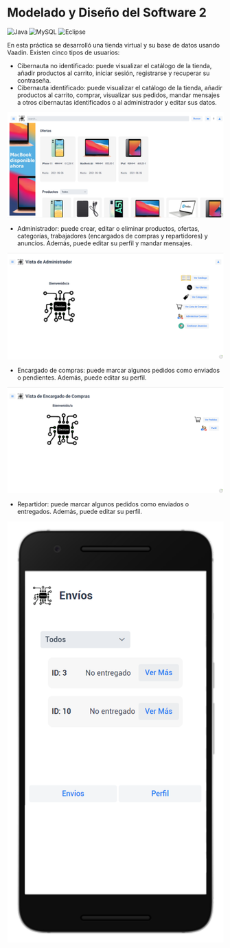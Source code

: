 # Modelado y Diseño del Software 2

![Java](https://img.shields.io/badge/java-%23ED8B00.svg?style=for-the-badge&logo=java&logoColor=white)
![MySQL](https://img.shields.io/badge/mysql-%2300f.svg?style=for-the-badge&logo=mysql&logoColor=white)
![Eclipse](https://img.shields.io/badge/Eclipse-FE7A16.svg?style=for-the-badge&logo=Eclipse&logoColor=white)

En esta práctica se desarrolló una tienda virtual y su base de datos usando Vaadin. Existen cinco tipos de usuarios:

- Cibernauta no identificado: puede visualizar el catálogo de la tienda, añadir productos al carrito, iniciar sesión, registrarse y recuperar su contraseña.
- Cibernauta identificado: puede visualizar el catálogo de la tienda, añadir productos al carrito, comprar, visualizar sus pedidos, mandar mensajes a otros cibernautas identificados o al administrador y editar sus datos.

![Cibernauta](img/cibernauta.png)

- Administrador: puede crear, editar o eliminar productos, ofertas, categorías, trabajadores (encargados de compras y repartidores) y anuncios. Además, puede editar su perfil y mandar mensajes.

![Administrador](img/admin.png)

- Encargado de compras: puede marcar algunos pedidos como enviados o pendientes. Además, puede editar su perfil.

![Encargado](img/encargado.png)

- Repartidor: puede marcar algunos pedidos como enviados o entregados. Además, puede editar su perfil.

![Repartidor](img/repartidor.png)
